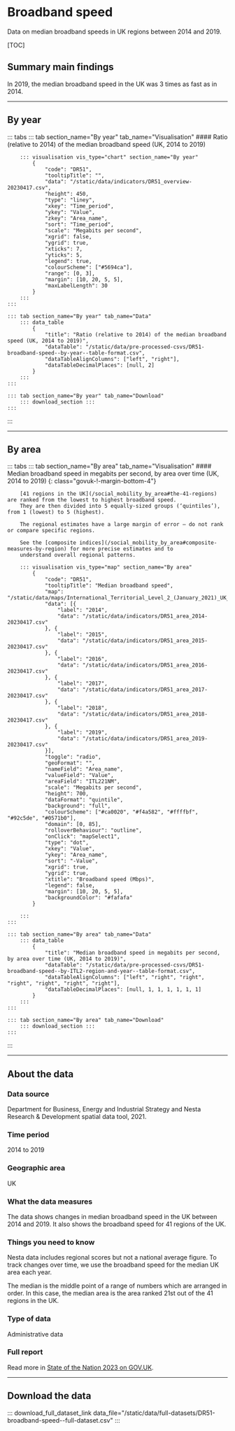 # Broadband speed

Data on median broadband speeds in UK regions between 2014 and 2019.

[TOC]

## Summary main findings

In 2019, the median broadband speed in the UK was 3 times as fast as in 2014.

---

## By year

::: tabs
    ::: tab section_name="By year" tab_name="Visualisation"
        #### Ratio (relative to 2014) of the median broadband speed (UK, 2014 to 2019)

        ::: visualisation vis_type="chart" section_name="By year"
            {
                "code": "DR51",
                "tooltipTitle": "",
                "data": "/static/data/indicators/DR51_overview-20230417.csv",
                "height": 450,
                "type": "liney",
                "xkey": "Time_period",
                "ykey": "Value",
                "zkey": "Area_name",
                "sort": "Time_period",
                "scale": "Megabits per second",
                "xgrid": false,
                "ygrid": true,
                "xticks": 7,
                "yticks": 5,
                "legend": true,
                "colourScheme": ["#5694ca"],
                "range": [0, 3],
                "margin": [10, 20, 5, 5],
                "maxLabelLength": 30
            }
        :::
    :::

    ::: tab section_name="By year" tab_name="Data"
        ::: data_table
            {
                "title": "Ratio (relative to 2014) of the median broadband speed (UK, 2014 to 2019)",
                "dataTable": "/static/data/pre-processed-csvs/DR51-broadband-speed--by-year--table-format.csv",
                "dataTableAlignColumns": ["left", "right"],
                "dataTableDecimalPlaces": [null, 2]
            }
        :::
    :::

    ::: tab section_name="By year" tab_name="Download"
        ::: download_section :::
    :::
:::

---

## By area

::: tabs
    ::: tab section_name="By area" tab_name="Visualisation"
        #### Median broadband speed in megabits per second, by area over time (UK, 2014 to 2019) {: class="govuk-!-margin-bottom-4"}

        [41 regions in the UK](/social_mobility_by_area#the-41-regions) are ranked from the lowest to highest broadband speed.
        They are then divided into 5 equally-sized groups (‘quintiles’), from 1 (lowest) to 5 (highest).
        
        The regional estimates have a large margin of error – do not rank or compare specific regions.
        
        See the [composite indices](/social_mobility_by_area#composite-measures-by-region) for more precise estimates and to
        understand overall regional patterns.

        ::: visualisation vis_type="map" section_name="By area"
            {
                "code": "DR51",
                "tooltipTitle": "Median broadband speed",
                "map": "/static/data/maps/International_Territorial_Level_2_(January_2021)_UK_BUC.json",
                "data": [{
                    "label": "2014",
                    "data": "/static/data/indicators/DR51_area_2014-20230417.csv"
                }, {
                    "label": "2015",
                    "data": "/static/data/indicators/DR51_area_2015-20230417.csv"
                }, {
                    "label": "2016",
                    "data": "/static/data/indicators/DR51_area_2016-20230417.csv"
                }, {
                    "label": "2017",
                    "data": "/static/data/indicators/DR51_area_2017-20230417.csv"
                }, {
                    "label": "2018",
                    "data": "/static/data/indicators/DR51_area_2018-20230417.csv"
                }, {
                    "label": "2019",
                    "data": "/static/data/indicators/DR51_area_2019-20230417.csv"
                }],
                "toggle": "radio",
                "geoFormat": "",
                "nameField": "Area_name",
                "valueField": "Value",
                "areaField": "ITL221NM",
                "scale": "Megabits per second",
                "height": 700,
                "dataFormat": "quintile",
                "background": "full",
                "colourScheme": ["#ca0020", "#f4a582", "#ffffbf", "#92c5de", "#0571b0"],
                "domain": [0, 85],
                "rolloverBehaviour": "outline",
                "onClick": "mapSelect1",
                "type": "dot",
                "xkey": "Value",
                "ykey": "Area_name",
                "sort": "-Value",
                "xgrid": true,
                "ygrid": true,
                "xtitle": "Broadband speed (Mbps)",
                "legend": false,
                "margin": [10, 20, 5, 5],
                "backgroundColor": "#fafafa"
            }
                
        :::
    :::

    ::: tab section_name="By area" tab_name="Data"
        ::: data_table
            {
                "title": "Median broadband speed in megabits per second, by area over time (UK, 2014 to 2019)",
                "dataTable": "/static/data/pre-processed-csvs/DR51-broadband-speed--by-ITL2-region-and-year--table-format.csv",
                "dataTableAlignColumns": ["left", "right", "right", "right", "right", "right", "right"],
                "dataTableDecimalPlaces": [null, 1, 1, 1, 1, 1, 1]
            }
        :::
    :::

    ::: tab section_name="By area" tab_name="Download"
        ::: download_section :::
    :::
:::

---

## About the data

### Data source
Department for Business, Energy and Industrial Strategy and Nesta Research & Development spatial data tool, 2021.

### Time period
2014 to 2019

### Geographic area
UK

### What the data measures
The data shows changes in median broadband speed in the UK between 2014 and 2019.
It also shows the broadband speed for 41 regions of the UK.

### Things you need to know
Nesta data includes regional scores but not a national average figure.
To track changes over time, we use the broadband speed for the median UK area each year.

The median is the middle point of a range of numbers which are arranged in order.
In this case, the median area is the area ranked 21st out of the 41 regions in the UK.

### Type of data
Administrative data

### Full report
Read more in [State of the Nation 2023 on GOV.UK](https://www.gov.uk/government/publications/state-of-the-nation-2023-people-and-places).

---

## Download the data

::: download_full_dataset_link data_file="/static/data/full-datasets/DR51-broadband-speed--full-dataset.csv" :::
